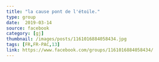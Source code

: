 ```yaml
---
title: "la cause pont de l'étoile."
type: group
date:  2019-03-14
source: facebook
category: [gj]
thumbnail: /images/posts/1161016884058434.jpg
tags: [FR,FR-PAC,13]
link: https://www.facebook.com/groups/1161016884058434/
---
```

